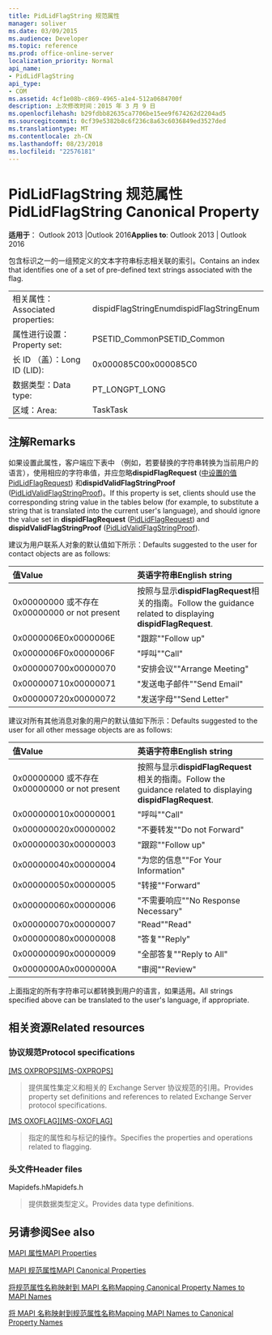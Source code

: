 ```yaml
---
title: PidLidFlagString 规范属性
manager: soliver
ms.date: 03/09/2015
ms.audience: Developer
ms.topic: reference
ms.prod: office-online-server
localization_priority: Normal
api_name:
- PidLidFlagString
api_type:
- COM
ms.assetid: 4cf1e08b-c869-4965-a1e4-512a0684700f
description: 上次修改时间：2015 年 3 月 9 日
ms.openlocfilehash: b29fdbb82635ca7706be15ee9f674262d2204ad5
ms.sourcegitcommit: 0cf39e5382b8c6f236c8a63c6036849ed3527ded
ms.translationtype: MT
ms.contentlocale: zh-CN
ms.lasthandoff: 08/23/2018
ms.locfileid: "22576181"
---
```

# <a name="pidlidflagstring-canonical-property"></a><span data-ttu-id="64a58-103">PidLidFlagString 规范属性</span><span class="sxs-lookup"><span data-stu-id="64a58-103">PidLidFlagString Canonical Property</span></span>

  
  
<span data-ttu-id="64a58-104">**适用于**： Outlook 2013 |Outlook 2016</span><span class="sxs-lookup"><span data-stu-id="64a58-104">**Applies to**: Outlook 2013 | Outlook 2016</span></span> 
  
<span data-ttu-id="64a58-105">包含标识之一的一组预定义的文本字符串标志相关联的索引。</span><span class="sxs-lookup"><span data-stu-id="64a58-105">Contains an index that identifies one of a set of pre-defined text strings associated with the flag.</span></span>
  
|||
|:-----|:-----|
|<span data-ttu-id="64a58-106">相关属性：</span><span class="sxs-lookup"><span data-stu-id="64a58-106">Associated properties:</span></span>  <br/> |<span data-ttu-id="64a58-107">dispidFlagStringEnum</span><span class="sxs-lookup"><span data-stu-id="64a58-107">dispidFlagStringEnum</span></span>  <br/> |
|<span data-ttu-id="64a58-108">属性进行设置：</span><span class="sxs-lookup"><span data-stu-id="64a58-108">Property set:</span></span>  <br/> |<span data-ttu-id="64a58-109">PSETID_Common</span><span class="sxs-lookup"><span data-stu-id="64a58-109">PSETID_Common</span></span>  <br/> |
|<span data-ttu-id="64a58-110">长 ID （盖）：</span><span class="sxs-lookup"><span data-stu-id="64a58-110">Long ID (LID):</span></span>  <br/> |<span data-ttu-id="64a58-111">0x000085C0</span><span class="sxs-lookup"><span data-stu-id="64a58-111">0x000085C0</span></span>  <br/> |
|<span data-ttu-id="64a58-112">数据类型：</span><span class="sxs-lookup"><span data-stu-id="64a58-112">Data type:</span></span>  <br/> |<span data-ttu-id="64a58-113">PT_LONG</span><span class="sxs-lookup"><span data-stu-id="64a58-113">PT_LONG</span></span>  <br/> |
|<span data-ttu-id="64a58-114">区域：</span><span class="sxs-lookup"><span data-stu-id="64a58-114">Area:</span></span>  <br/> |<span data-ttu-id="64a58-115">Task</span><span class="sxs-lookup"><span data-stu-id="64a58-115">Task</span></span>  <br/> |
   
## <a name="remarks"></a><span data-ttu-id="64a58-116">注解</span><span class="sxs-lookup"><span data-stu-id="64a58-116">Remarks</span></span>

<span data-ttu-id="64a58-117">如果设置此属性，客户端应下表中 （例如，若要替换的字符串转换为当前用户的语言），使用相应的字符串值，并应忽略**dispidFlagRequest** ([中设置的值PidLidFlagRequest](pidlidflagrequest-canonical-property.md)) 和**dispidValidFlagStringProof** ([PidLidValidFlagStringProof](pidlidvalidflagstringproof-canonical-property.md))。</span><span class="sxs-lookup"><span data-stu-id="64a58-117">If this property is set, clients should use the corresponding string value in the tables below (for example, to substitute a string that is translated into the current user's language), and should ignore the value set in **dispidFlagRequest** ([PidLidFlagRequest](pidlidflagrequest-canonical-property.md)) and **dispidValidFlagStringProof** ([PidLidValidFlagStringProof](pidlidvalidflagstringproof-canonical-property.md)).</span></span> 
  
<span data-ttu-id="64a58-118">建议为用户联系人对象的默认值如下所示：</span><span class="sxs-lookup"><span data-stu-id="64a58-118">Defaults suggested to the user for contact objects are as follows:</span></span>
  
|<span data-ttu-id="64a58-119">**值**</span><span class="sxs-lookup"><span data-stu-id="64a58-119">**Value**</span></span>|<span data-ttu-id="64a58-120">**英语字符串**</span><span class="sxs-lookup"><span data-stu-id="64a58-120">**English string**</span></span>|
|:-----|:-----|
|<span data-ttu-id="64a58-121">0x00000000 或不存在</span><span class="sxs-lookup"><span data-stu-id="64a58-121">0x00000000 or not present</span></span>  <br/> | <span data-ttu-id="64a58-122">按照与显示**dispidFlagRequest**相关的指南。</span><span class="sxs-lookup"><span data-stu-id="64a58-122">Follow the guidance related to displaying **dispidFlagRequest**.</span></span>  <br/> |
|<span data-ttu-id="64a58-123">0x0000006E</span><span class="sxs-lookup"><span data-stu-id="64a58-123">0x0000006E</span></span>  <br/> |<span data-ttu-id="64a58-124">"跟踪"</span><span class="sxs-lookup"><span data-stu-id="64a58-124">"Follow up"</span></span>  <br/> |
|<span data-ttu-id="64a58-125">0x0000006F</span><span class="sxs-lookup"><span data-stu-id="64a58-125">0x0000006F</span></span>  <br/> |<span data-ttu-id="64a58-126">"呼叫"</span><span class="sxs-lookup"><span data-stu-id="64a58-126">"Call"</span></span>  <br/> |
|<span data-ttu-id="64a58-127">0x00000070</span><span class="sxs-lookup"><span data-stu-id="64a58-127">0x00000070</span></span>  <br/> |<span data-ttu-id="64a58-128">"安排会议"</span><span class="sxs-lookup"><span data-stu-id="64a58-128">"Arrange Meeting"</span></span>  <br/> |
|<span data-ttu-id="64a58-129">0x00000071</span><span class="sxs-lookup"><span data-stu-id="64a58-129">0x00000071</span></span>  <br/> |<span data-ttu-id="64a58-130">"发送电子邮件"</span><span class="sxs-lookup"><span data-stu-id="64a58-130">"Send Email"</span></span>  <br/> |
|<span data-ttu-id="64a58-131">0x00000072</span><span class="sxs-lookup"><span data-stu-id="64a58-131">0x00000072</span></span>  <br/> |<span data-ttu-id="64a58-132">"发送字母"</span><span class="sxs-lookup"><span data-stu-id="64a58-132">"Send Letter"</span></span>  <br/> |
   
<span data-ttu-id="64a58-133">建议对所有其他消息对象的用户的默认值如下所示：</span><span class="sxs-lookup"><span data-stu-id="64a58-133">Defaults suggested to the user for all other message objects are as follows:</span></span>
  
|<span data-ttu-id="64a58-134">**值**</span><span class="sxs-lookup"><span data-stu-id="64a58-134">**Value**</span></span>|<span data-ttu-id="64a58-135">**英语字符串**</span><span class="sxs-lookup"><span data-stu-id="64a58-135">**English string**</span></span>|
|:-----|:-----|
|<span data-ttu-id="64a58-136">0x00000000 或不存在</span><span class="sxs-lookup"><span data-stu-id="64a58-136">0x00000000 or not present</span></span>  <br/> | <span data-ttu-id="64a58-137">按照与显示**dispidFlagRequest**相关的指南。</span><span class="sxs-lookup"><span data-stu-id="64a58-137">Follow the guidance related to displaying **dispidFlagRequest**.</span></span>  <br/> |
|<span data-ttu-id="64a58-138">0x00000001</span><span class="sxs-lookup"><span data-stu-id="64a58-138">0x00000001</span></span>  <br/> |<span data-ttu-id="64a58-139">"呼叫"</span><span class="sxs-lookup"><span data-stu-id="64a58-139">"Call"</span></span>  <br/> |
|<span data-ttu-id="64a58-140">0x00000002</span><span class="sxs-lookup"><span data-stu-id="64a58-140">0x00000002</span></span>  <br/> |<span data-ttu-id="64a58-141">"不要转发"</span><span class="sxs-lookup"><span data-stu-id="64a58-141">"Do not Forward"</span></span>  <br/> |
|<span data-ttu-id="64a58-142">0x00000003</span><span class="sxs-lookup"><span data-stu-id="64a58-142">0x00000003</span></span>  <br/> |<span data-ttu-id="64a58-143">"跟踪"</span><span class="sxs-lookup"><span data-stu-id="64a58-143">"Follow up"</span></span>  <br/> |
|<span data-ttu-id="64a58-144">0x00000004</span><span class="sxs-lookup"><span data-stu-id="64a58-144">0x00000004</span></span>  <br/> |<span data-ttu-id="64a58-145">"为您的信息"</span><span class="sxs-lookup"><span data-stu-id="64a58-145">"For Your Information"</span></span>  <br/> |
|<span data-ttu-id="64a58-146">0x00000005</span><span class="sxs-lookup"><span data-stu-id="64a58-146">0x00000005</span></span>  <br/> |<span data-ttu-id="64a58-147">"转接"</span><span class="sxs-lookup"><span data-stu-id="64a58-147">"Forward"</span></span>  <br/> |
|<span data-ttu-id="64a58-148">0x00000006</span><span class="sxs-lookup"><span data-stu-id="64a58-148">0x00000006</span></span>  <br/> |<span data-ttu-id="64a58-149">"不需要响应"</span><span class="sxs-lookup"><span data-stu-id="64a58-149">"No Response Necessary"</span></span>  <br/> |
|<span data-ttu-id="64a58-150">0x00000007</span><span class="sxs-lookup"><span data-stu-id="64a58-150">0x00000007</span></span>  <br/> |<span data-ttu-id="64a58-151">"Read"</span><span class="sxs-lookup"><span data-stu-id="64a58-151">"Read"</span></span>  <br/> |
|<span data-ttu-id="64a58-152">0x00000008</span><span class="sxs-lookup"><span data-stu-id="64a58-152">0x00000008</span></span>  <br/> |<span data-ttu-id="64a58-153">"答复"</span><span class="sxs-lookup"><span data-stu-id="64a58-153">"Reply"</span></span>  <br/> |
|<span data-ttu-id="64a58-154">0x00000009</span><span class="sxs-lookup"><span data-stu-id="64a58-154">0x00000009</span></span>  <br/> |<span data-ttu-id="64a58-155">"全部答复"</span><span class="sxs-lookup"><span data-stu-id="64a58-155">"Reply to All"</span></span>  <br/> |
|<span data-ttu-id="64a58-156">0x0000000A</span><span class="sxs-lookup"><span data-stu-id="64a58-156">0x0000000A</span></span>  <br/> |<span data-ttu-id="64a58-157">"审阅"</span><span class="sxs-lookup"><span data-stu-id="64a58-157">"Review"</span></span>  <br/> |
   
<span data-ttu-id="64a58-158">上面指定的所有字符串可以都转换到用户的语言，如果适用。</span><span class="sxs-lookup"><span data-stu-id="64a58-158">All strings specified above can be translated to the user's language, if appropriate.</span></span>
  
## <a name="related-resources"></a><span data-ttu-id="64a58-159">相关资源</span><span class="sxs-lookup"><span data-stu-id="64a58-159">Related resources</span></span>

### <a name="protocol-specifications"></a><span data-ttu-id="64a58-160">协议规范</span><span class="sxs-lookup"><span data-stu-id="64a58-160">Protocol specifications</span></span>

<span data-ttu-id="64a58-161">[[MS OXPROPS]](http://msdn.microsoft.com/library/f6ab1613-aefe-447d-a49c-18217230b148%28Office.15%29.aspx)</span><span class="sxs-lookup"><span data-stu-id="64a58-161">[[MS-OXPROPS]](http://msdn.microsoft.com/library/f6ab1613-aefe-447d-a49c-18217230b148%28Office.15%29.aspx)</span></span>
  
> <span data-ttu-id="64a58-162">提供属性集定义和相关的 Exchange Server 协议规范的引用。</span><span class="sxs-lookup"><span data-stu-id="64a58-162">Provides property set definitions and references to related Exchange Server protocol specifications.</span></span>
    
<span data-ttu-id="64a58-163">[[MS OXOFLAG]](http://msdn.microsoft.com/library/f1e50be4-ed30-4c2a-b5cb-8ff3aaaf9b91%28Office.15%29.aspx)</span><span class="sxs-lookup"><span data-stu-id="64a58-163">[[MS-OXOFLAG]](http://msdn.microsoft.com/library/f1e50be4-ed30-4c2a-b5cb-8ff3aaaf9b91%28Office.15%29.aspx)</span></span>
  
> <span data-ttu-id="64a58-164">指定的属性和与标记的操作。</span><span class="sxs-lookup"><span data-stu-id="64a58-164">Specifies the properties and operations related to flagging.</span></span>
    
### <a name="header-files"></a><span data-ttu-id="64a58-165">头文件</span><span class="sxs-lookup"><span data-stu-id="64a58-165">Header files</span></span>

<span data-ttu-id="64a58-166">Mapidefs.h</span><span class="sxs-lookup"><span data-stu-id="64a58-166">Mapidefs.h</span></span>
  
> <span data-ttu-id="64a58-167">提供数据类型定义。</span><span class="sxs-lookup"><span data-stu-id="64a58-167">Provides data type definitions.</span></span>
    
## <a name="see-also"></a><span data-ttu-id="64a58-168">另请参阅</span><span class="sxs-lookup"><span data-stu-id="64a58-168">See also</span></span>



[<span data-ttu-id="64a58-169">MAPI 属性</span><span class="sxs-lookup"><span data-stu-id="64a58-169">MAPI Properties</span></span>](mapi-properties.md)
  
[<span data-ttu-id="64a58-170">MAPI 规范属性</span><span class="sxs-lookup"><span data-stu-id="64a58-170">MAPI Canonical Properties</span></span>](mapi-canonical-properties.md)
  
[<span data-ttu-id="64a58-171">将规范属性名称映射到 MAPI 名称</span><span class="sxs-lookup"><span data-stu-id="64a58-171">Mapping Canonical Property Names to MAPI Names</span></span>](mapping-canonical-property-names-to-mapi-names.md)
  
[<span data-ttu-id="64a58-172">将 MAPI 名称映射到规范属性名称</span><span class="sxs-lookup"><span data-stu-id="64a58-172">Mapping MAPI Names to Canonical Property Names</span></span>](mapping-mapi-names-to-canonical-property-names.md)

